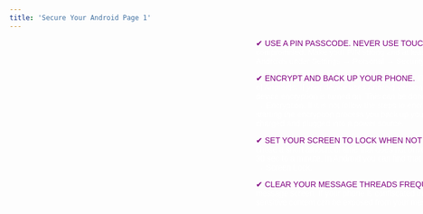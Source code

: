 ```yaml
---
title: 'Secure Your Android Page 1'
---
```


<div class="" markdown="1" style="height: 540px; width: 960px; background-image: url('/user/pages/12.secure-your-android-page-1/secureyourandroid.png'); background-repeat: norepeat norepeat; background-size: auto auto;" >

<div style="display: table;  width: 100%;">
	<div style="display: table-cell; width: 375px;">
    	 <!--- spacer div -->
	</div>
<div style="font-family:Arial; color:white; font-size:14px;  display: table-cell; width: 450px; " markdown="1"> 
<span style="color:purple">✔ USE A PIN PASSCODE. NEVER USE TOUCH ID.</span>  As a Touch ID can be compromised. Make your PIN strong and at least 8 digits. You can find this for Androids under Settings → Personal → Security → Screen Lock.

<span style="color:purple">✔ ENCRYPT AND BACK UP YOUR PHONE.</span> This is automatic with recent versions of Androids. If your device uses Android version 4.0 or newer, you should verify that device encryption is turned on. This can be done in Settings → Personal → Security → Encryption. If it is not follow the steps to encrypt. But just make sure that before starting the encryption process you back up your data, ensure the phone is fully charged and plugged into a power source.
 
<span style="color:purple">✔ SET YOUR SCREEN TO LOCK WHEN NOT UN USE.</span> We recommend that you chose a short amount of time that does not drive you crazy. We use anywhere from 30 sec to a minute. In Android you can find that in  Settings → Personal → Security → Screen Lock. 

<span style="color:purple">✔ CLEAR YOUR MESSAGE THREADS FREQUENTLY</span> You’ll find this option in your message screen. If your phone is confiscated they can compel you to open it, sensitive content can be exposed from your message history.
</div>
</div>